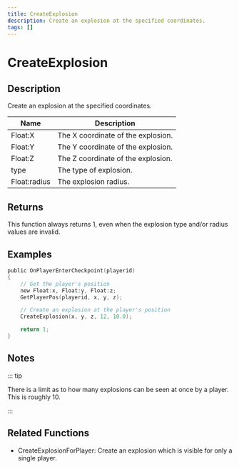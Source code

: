 ```yaml
---
title: CreateExplosion
description: Create an explosion at the specified coordinates.
tags: []
---
```


# CreateExplosion

<TagLinks />

## Description

Create an explosion at the specified coordinates.

| Name         | Description                        |
| ------------ | ---------------------------------- |
| Float:X      | The X coordinate of the explosion. |
| Float:Y      | The Y coordinate of the explosion. |
| Float:Z      | The Z coordinate of the explosion. |
| type         | The type of explosion.             |
| Float:radius | The explosion radius.              |

## Returns

This function always returns 1, even when the explosion type and/or radius values are invalid.

## Examples

```c
public OnPlayerEnterCheckpoint(playerid)
{
    // Get the player's position
    new Float:x, Float:y, Float:z;
    GetPlayerPos(playerid, x, y, z);

    // Create an explosion at the player's position
    CreateExplosion(x, y, z, 12, 10.0);

    return 1;
}
```

## Notes

::: tip

There is a limit as to how many explosions can be seen at once by a player. This is roughly 10.

:::

## Related Functions

- CreateExplosionForPlayer: Create an explosion which is visible for only a single player.
